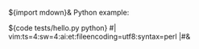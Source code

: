 ${import mdown}&
Python example:

${code tests/hello.py python}
#|
vim:ts=4:sw=4:ai:et:fileencoding=utf8:syntax=perl
|#&
